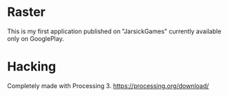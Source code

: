 # Raster
This is my first application published on "JarsickGames" currently available only on GooglePlay.

# Hacking
Completely made with Processing 3.
https://processing.org/download/
